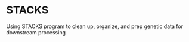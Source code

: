 # STACKS
Using STACKS program to clean up, organize, and prep genetic data for downstream processing 
